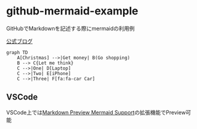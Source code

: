 # github-mermaid-example

GitHubでMarkdownを記述する際にmermaidの利用例

[公式ブログ](https://github.blog/2022-02-14-include-diagrams-markdown-files-mermaid/)

```mermaid
graph TD
    A[Christmas] -->|Get money| B(Go shopping)
    B --> C{Let me think}
    C -->|One| D[Laptop]
    C -->|Two| E[iPhone]
    C -->|Three| F[fa:fa-car Car]
```

## VSCode

VSCode上では[Markdown Preview Mermaid Support](https://marketplace.visualstudio.com/items?itemName=bierner.markdown-mermaid)の拡張機能でPreview可能